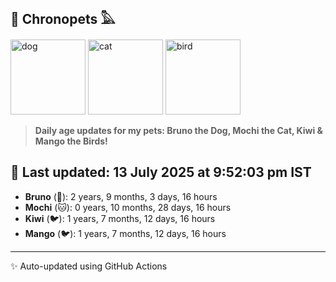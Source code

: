 ## 🐾 Chronopets 𓅓

<img src="https://media.giphy.com/media/3oriO0OEd9QIDdllqo/giphy.gif" width="120" height="120" alt="dog"> <img src="https://media.giphy.com/media/OmK8lulOMQ9XO/giphy.gif" width="120" height="120" alt="cat"> <img src="https://media.giphy.com/media/1dMNq7sH2v5i/giphy.gif" width="120" height="120" alt="bird"> 

> **Daily age updates for my pets: Bruno the Dog, Mochi the Cat, Kiwi & Mango the Birds!**

## 📅 Last updated: 13 July 2025 at 9:52:03 pm IST

- **Bruno** (🐶): 2 years, 9 months, 3 days, 16 hours
- **Mochi** (🐱): 0 years, 10 months, 28 days, 16 hours
- **Kiwi** (🐦): 1 years, 7 months, 12 days, 16 hours
- **Mango** (🐦): 1 years, 7 months, 12 days, 16 hours

---
✨ Auto-updated using GitHub Actions
